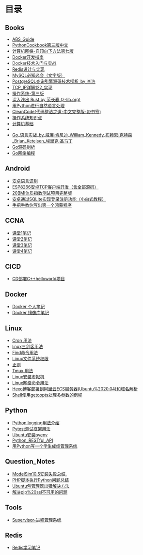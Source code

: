 # 目录

## Books

- [ABS_Guide](Books/ABS_Guide_cn.md)
- [PythonCookbook第三版中文](Books/PythonCookbook_Third_Edition_Chinese.md)
- [计算机网络-自顶向下方法第七版](Books/Computer_Networking-A_Top-Down_Approach_7th_Edition.md)
- [Docker开发指南](Books/Docker开发指南.md)
- [Docker技术入门与实战](Books/Docker技术入门与实战.md)
- [Redis设计与实现](Books/Redis设计与实现.md)
- [MySQL必知必会（文字版）](Books/MySQL必知必会（文字版）.md)
- [PostgreSQL查询引擎源码技术探析_by_李浩](Books/PostgreSQL查询引擎源码技术探析_by_李浩_z_lib_org.md)
- [TCP_IP详解卷2_实现](Books/TCP_IP详解卷2_实现.md)
- [操作系统-第三版](Books/操作系统-第三版.md)
- [深入浅出 Rust by 范长春 (z-lib.org)](Books/深入浅出%20Rust%20by%20范长春%20(z-lib.org).md)
- [用Python进行自然语言处理](Books/用Python进行自然语言处理.md)
- [CleanCode(代码整洁之道-中文完整版-带书签)](Books/CleanCode(代码整洁之道-中文完整版-带书签).md)
- [操作系统知识点](Books/操作系统知识点.md)
- [计算机基础](Books/计算机基础.md)
- [](Books/流畅的python.md)
- [Go_语言实战_by_威廉·肯尼迪_William_Kennedy_布赖恩·克特森_Brian_Ketelsen_埃里克·圣马丁](Books/Go_语言实战_by_威廉·肯尼迪_William_Kennedy_布赖恩·克特森_Brian_Ketelsen_埃里克·圣马丁.md)
- [Go源码剖析](Books/Go源码剖析.md)
- [Go网络编程](Books/Go网络编程.md)


## Android

- [安卓语言识别](Android/安卓语言识别.md)
- [ESP8266安卓TCP客户端开发（含全部源码）](Android/ESP8266安卓TCP客户端开发（含全部源码）.md)
- [20BMI体质指数测试项目完整版](Android/安卓android-BMI体质指数测试项目完整版.md)
- [安卓通过SQLite实现登录注册功能（小白式教程）](Android/安卓通过SQLite实现登录注册功能（小白式教程）.md)
- [手把手教你写出第一个鸿蒙程序](Android/手把手教你写出第一个鸿蒙(HarmonyOS)程序.md)

## CCNA

- [课堂1笔记](CCNA/Class01.md)
- [课堂2笔记](CCNA/Class02.md)
- [课堂3笔记](CCNA/Class04.md)
- [课堂4笔记](CCNA/Class05.md)


## CICD

- [CD部署C++helloworld项目](CICD/CICD部署C++helloworld项目.md) 

## Docker

- [Docker 个人笔记](Docker/Docker_Note.md)
- [Docker 镜像库笔记](Docker/Docker_Registry.md)


## Linux

- [Cron 用法](Linux/Cron_Syntax.md)
- [linux三剑客用法](Linux/df-sed-awk-du-grep.md)
- [Find命令用法](Linux/Find_Command.md)
- [Linux文件系统权限](Linux/Linux_File_Permissions.md)
- [正则](Linux/RE.md)
- [Tmux 用法](Linux/Tmux_Notes.md)
- [Linux安装虚拟机](Linux/Ubuntu_Install_VirtualBox.md)
- [Linux网络命令用法](Linux/Wget-Curl-Lwp_request_Command.md)
- [Hexo博客部署到阿里云ECS服务器(Ubuntu%2020.04)和域名解析](Linux/Hexo博客部署到阿里云ECS服务器(Ubuntu20.04)和域名解析.md)
- [Shell使用getoopts处理多参数的例程](Linux/Shell使用getoopts处理多参数的例程.md)

## Python

- [Python logging用法介绍](Python/Logging_User.md)
- [Pytest测试框架用法](Pyhton/Pytest_Usage.md)
- [Ubuntu安装pyenv](Pyhton/Ubuntu_Install_Pyenv.md)
- [Python_RESTful_API](Python/Python_RESTful_API.md)
- [用Python写一个学生成绩管理系统](Python/用Python写一个学生成绩管理系统.md)

## Question_Notes

- [ModelSim10.5安装失败总结.](Question_Notes/ModelSim10.5安装失败总结.md)
- [PHP脚本执行Python问题总结](Question_Notes/PHP脚本执行Python问题总结.md)
- [Ubuntu包管理器出错解决方法](Question_Notes/Ubuntu包管理器出错解决方法.md)
- [解决pip%20ssl不可用的问题](Question_Notes/解决pipssl不可用的问题.md)

## Tools

- [Supervisor-进程管理系统](Tools/Supervisor-Process_Management_System.md)

## Redis

- [Redis学习笔记](Redis/Redis_Study_Note.md)